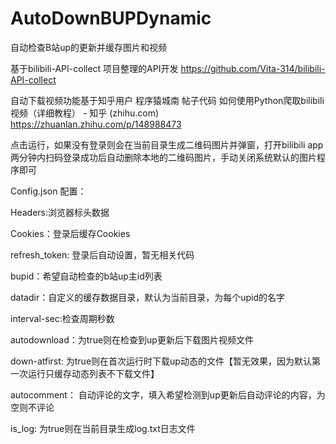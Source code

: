 ﻿# AutoDownBUPDynamic
自动检查B站up的更新并缓存图片和视频

基于bilibili-API-collect 项目整理的API开发 
https://github.com/Vita-314/bilibili-API-collect

自动下载视频功能基于知乎用户 程序猿城南 帖子代码
如何使用Python爬取bilibili视频（详细教程） - 知乎 (zhihu.com)
https://zhuanlan.zhihu.com/p/148988473


点击运行，如果没有登录则会在当前目录生成二维码图片并弹窗，打开bilibili app两分钟内扫码登录成功后自动删除本地的二维码图片，手动关闭系统默认的图片程序即可

Config.json 配置：

Headers:浏览器标头数据

Cookies：登录后缓存Cookies

refresh_token: 登录后自动设置，暂无相关代码

bupid：希望自动检查的b站up主id列表

datadir：自定义的缓存数据目录，默认为当前目录，为每个upid的名字

interval-sec:检查周期秒数

autodownload：为true则在检查到up更新后下载图片视频文件

down-atfirst: 为true则在首次运行时下载up动态的文件【暂无效果，因为默认第一次运行只缓存动态列表不下载文件】

autocomment： 自动评论的文字，填入希望检测到up更新后自动评论的内容，为空则不评论

is_log: 为true则在当前目录生成log.txt日志文件
